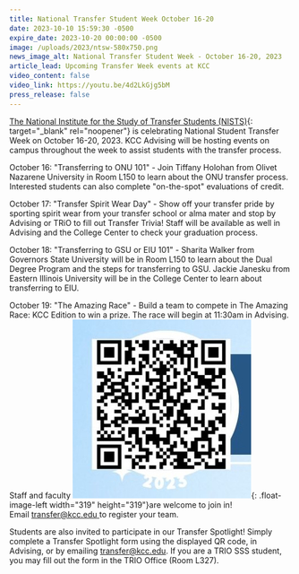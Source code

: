 ```yaml
---
title: National Transfer Student Week October 16-20
date: 2023-10-10 15:59:30 -0500
expire_date: 2023-10-20 00:00:00 -0500
image: /uploads/2023/ntsw-580x750.png
news_image_alt: National Transfer Student Week - October 16-20, 2023
article_lead: Upcoming Transfer Week events at KCC
video_content: false
video_link: https://youtu.be/4d2LkGjg5bM
press_release: false
---
```

[The National Institute for the Study of Transfer Students (NISTS)](http://www.nists.org/ntsw){: target="_blank" rel="noopener"} is celebrating National Student Transfer Week on October 16-20, 2023. KCC Advising will be hosting events on campus throughout the week to assist students with the transfer process.&nbsp;

October 16: "Transferring to ONU 101" - Join Tiffany Holohan from Olivet Nazarene University in Room L150 to learn about the ONU transfer process. Interested students can also complete "on-the-spot" evaluations of credit.

October 17: "Transfer Spirit Wear Day" - Show off your transfer pride by sporting spirit wear from your transfer school or alma mater and stop by Advising or TRiO to fill out Transfer Trivia! Staff will be available as well in Advising and the College Center to check your graduation process.

October 18: "Transferring to GSU or EIU 101" - Sharita Walker from Governors State University will be in Room L150 to learn about the Dual Degree Program and the steps for transferring to GSU. Jackie Janesku from Eastern Illinois University will be in the College Center to learn about transferring to EIU.

October 19: "The Amazing Race" - Build a team to compete in The Amazing Race: KCC Edition to win a prize. The race will begin at 11:30am in Advising. Staff and faculty ![](/uploads/2023/transferweekqr-319x319.jpg){: .float-image-left width="319" height="319"}are welcome to join in! Email&nbsp;[transfer@kcc.edu&nbsp;](mailto:transfer@kcc.edu)to register your team.

Students are also invited to participate in our Transfer Spotlight! Simply complete a Transfer Spotlight form using the displayed QR code, in Advising, or by emailing [transfer@kcc.edu](mailto:transfer@kcc.edu). If you are a TRIO SSS student, you may fill out the form in the TRIO Office (Room L327).&nbsp;

​​​​